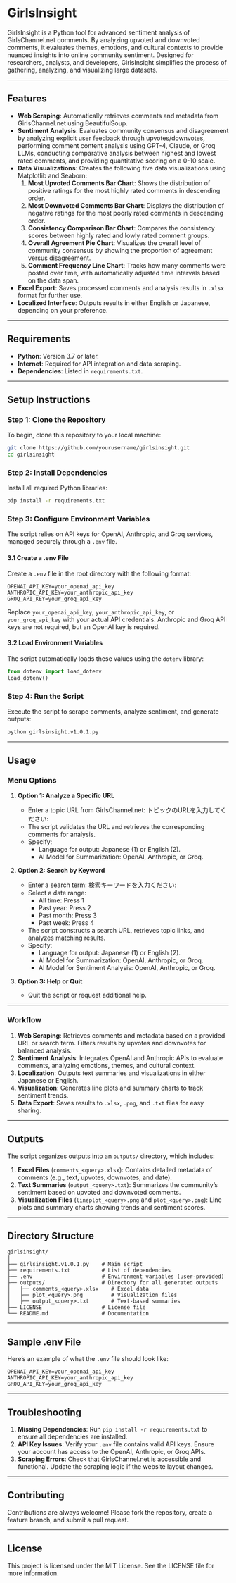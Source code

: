 # GirlsInsight

GirlsInsight is a Python tool for advanced sentiment analysis of GirlsChannel.net comments. By analyzing upvoted and downvoted comments, it evaluates themes, emotions, and cultural contexts to provide nuanced insights into online community sentiment. Designed for researchers, analysts, and developers, GirlsInsight simplifies the process of gathering, analyzing, and visualizing large datasets.

---

## Features

- **Web Scraping**: Automatically retrieves comments and metadata from GirlsChannel.net using BeautifulSoup.
- **Sentiment Analysis**: Evaluates community consensus and disagreement by analyzing explicit user feedback through upvotes/downvotes, performing comment content analysis using GPT-4, Claude, or Groq LLMs, conducting comparative analysis between highest and lowest rated comments, and providing quantitative scoring on a 0-10 scale.
- **Data Visualizations**: Creates the following five data visualizations using Matplotlib and Seaborn:
  1. **Most Upvoted Comments Bar Chart**: Shows the distribution of positive ratings for the most highly rated comments in descending order.
  2. **Most Downvoted Comments Bar Chart**: Displays the distribution of negative ratings for the most poorly rated comments in descending order.
  3. **Consistency Comparison Bar Chart**: Compares the consistency scores between highly rated and lowly rated comment groups.
  4. **Overall Agreement Pie Chart**: Visualizes the overall level of community consensus by showing the proportion of agreement versus disagreement.
  5. **Comment Frequency Line Chart**: Tracks how many comments were posted over time, with automatically adjusted time intervals based on the data span.
- **Excel Export**: Saves processed comments and analysis results in `.xlsx` format for further use.
- **Localized Interface**: Outputs results in either English or Japanese, depending on your preference.

---

## Requirements

- **Python**: Version 3.7 or later.
- **Internet**: Required for API integration and data scraping.
- **Dependencies**: Listed in `requirements.txt`.

---

## Setup Instructions

### Step 1: Clone the Repository
To begin, clone this repository to your local machine:
```bash
git clone https://github.com/yourusername/girlsinsight.git
cd girlsinsight
```

### Step 2: Install Dependencies
Install all required Python libraries:
```bash
pip install -r requirements.txt
```

### Step 3: Configure Environment Variables
The script relies on API keys for OpenAI, Anthropic, and Groq services, managed securely through a `.env` file.

#### 3.1 Create a .env File
Create a `.env` file in the root directory with the following format:
```
OPENAI_API_KEY=your_openai_api_key
ANTHROPIC_API_KEY=your_anthropic_api_key
GROQ_API_KEY=your_groq_api_key
```
Replace `your_openai_api_key`, `your_anthropic_api_key`, or `your_groq_api_key` with your actual API credentials. Anthropic and Groq API keys are not required, but an OpenAI key is required.

#### 3.2 Load Environment Variables
The script automatically loads these values using the `dotenv` library:
```python
from dotenv import load_dotenv
load_dotenv()
```

### Step 4: Run the Script
Execute the script to scrape comments, analyze sentiment, and generate outputs:
```bash
python girlsinsight.v1.0.1.py
```

---

## Usage

### Menu Options
1. **Option 1: Analyze a Specific URL**
   - Enter a topic URL from GirlsChannel.net: トピックのURLを入力してください: 
   - The script validates the URL and retrieves the corresponding comments for analysis.
   - Specify:
     - Language for output: Japanese (1) or English (2).
     - AI Model for Summarization: OpenAI, Anthropic, or Groq.

2. **Option 2: Search by Keyword**
   - Enter a search term: 検索キーワードを入力ください: 
   - Select a date range:
     - All time: Press 1
     - Past year: Press 2
     - Past month: Press 3
     - Past week: Press 4
   - The script constructs a search URL, retrieves topic links, and analyzes matching results.
   - Specify:
     - Language for output: Japanese (1) or English (2).
     - AI Model for Summarization: OpenAI, Anthropic, or Groq.
     - AI Model for Sentiment Analysis: OpenAI, Anthropic, or Groq.

3. **Option 3: Help or Quit**
   - Quit the script or request additional help.

---

### Workflow
1. **Web Scraping**: Retrieves comments and metadata based on a provided URL or search term. Filters results by upvotes and downvotes for balanced analysis.
2. **Sentiment Analysis**: Integrates OpenAI and Anthropic APIs to evaluate comments, analyzing emotions, themes, and cultural context.
3. **Localization**: Outputs text summaries and visualizations in either Japanese or English.
4. **Visualization**: Generates line plots and summary charts to track sentiment trends.
5. **Data Export**: Saves results to `.xlsx`, `.png`, and `.txt` files for easy sharing.

---

## Outputs

The script organizes outputs into an `outputs/` directory, which includes:
1. **Excel Files** (`comments_<query>.xlsx`): Contains detailed metadata of comments (e.g., text, upvotes, downvotes, and date).
2. **Text Summaries** (`output_<query>.txt`): Summarizes the community’s sentiment based on upvoted and downvoted comments.
3. **Visualization Files** (`lineplot_<query>.png` and `plot_<query>.png`): Line plots and summary charts showing trends and sentiment scores.

---

## Directory Structure

```
girlsinsight/
│
├── girlsinsight.v1.0.1.py    # Main script
├── requirements.txt          # List of dependencies
├── .env                      # Environment variables (user-provided)
├── outputs/                  # Directory for all generated outputs
│   ├── comments_<query>.xlsx    # Excel data
│   ├── plot_<query>.png         # Visualization files
│   ├── output_<query>.txt       # Text-based summaries
├── LICENSE                   # License file
└── README.md                 # Documentation
```

---

## Sample .env File

Here’s an example of what the `.env` file should look like:
```
OPENAI_API_KEY=your_openai_api_key
ANTHROPIC_API_KEY=your_anthropic_api_key
GROQ_API_KEY=your_groq_api_key
```

---

## Troubleshooting

1. **Missing Dependencies**: Run `pip install -r requirements.txt` to ensure all dependencies are installed.
2. **API Key Issues**: Verify your `.env` file contains valid API keys. Ensure your account has access to the OpenAI, Anthropic, or Groq APIs.
3. **Scraping Errors**: Check that GirlsChannel.net is accessible and functional. Update the scraping logic if the website layout changes.

---

## Contributing

Contributions are always welcome! Please fork the repository, create a feature branch, and submit a pull request.

---

## License

This project is licensed under the MIT License. See the LICENSE file for more information.
